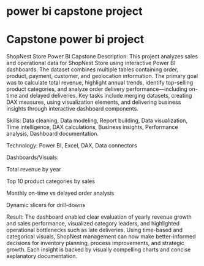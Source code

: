 # power bi capstone project
# Capstone power bi project
ShopNest Store Power BI Capstone
Description:
This project analyzes sales and operational data for ShopNest Store using interactive Power BI dashboards. The dataset combines multiple tables containing order, product, payment, customer, and geolocation information. The primary goal was to calculate total revenue, highlight annual trends, identify top-selling product categories, and analyze order delivery performance—including on-time and delayed deliveries. Key tasks include merging datasets, creating DAX measures, using visualization elements, and delivering business insights through interactive dashboard components.

Skills:
Data cleaning, Data modeling, Report building, Data visualization, Time intelligence, DAX calculations, Business insights, Performance analysis, Dashboard documentation.

Technology:
Power BI, Excel, DAX, Data connectors

Dashboards/Visuals:

Total revenue by year

Top 10 product categories by sales

Monthly on-time vs delayed order analysis

Dynamic slicers for drill-downs

Result:
The dashboard enabled clear evaluation of yearly revenue growth and sales performance, visualized category leaders, and highlighted operational bottlenecks such as late deliveries. Using time-based and categorical visuals, ShopNest management can now make better-informed decisions for inventory planning, process improvements, and strategic growth. Each insight is backed by visually compelling charts and concise explanatory documentation.
